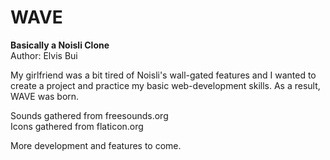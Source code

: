 # WAVE

**Basically a Noisli Clone**  
Author: Elvis Bui  

My girlfriend was a bit tired of Noisli's wall-gated features and I wanted to create a project and practice my 
basic web-development skills. As a result, WAVE was born.

Sounds gathered from freesounds.org  
Icons gathered from flaticon.org  

More development and features to come. 
